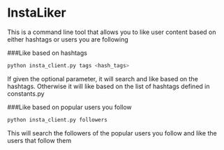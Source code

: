 InstaLiker
========
This is a command line tool that allows you to like user content based on either hashtags or users you are following

###Like based on hashtags
``` bash
python insta_client.py tags <hash_tags>
```

If given the optional parameter, it will search and like based on the hashtags. Otherwise it will like based on the list of hashtags defined in constants.py


###Like based on popular users you follow
``` bash
python insta_client.py followers
```

This will search the followers of the popular users you follow and like the users that follow them 
